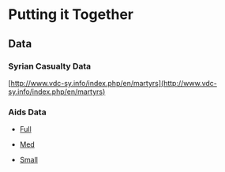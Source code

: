 Putting it Together
===================

Data
----

### Syrian Casualty Data
[http://www.vdc-sy.info/index.php/en/martyrs](http://www.vdc-sy.info/index.php/en/martyrs)

### Aids Data
* [Full](https://rawgithub.com/maboa/shape-journalism/master/courses/web-for-news/day%202/wafull.csv)

* [Med](https://rawgithub.com/maboa/shape-journalism/master/courses/web-for-news/day%202/wamed.csv)

* [Small](https://rawgithub.com/maboa/shape-journalism/master/courses/web-for-news/day%202/wasmall.csv)

